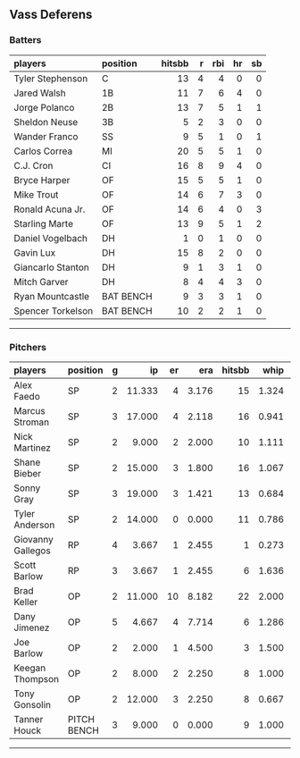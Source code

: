 ## Vass Deferens

### Batters

 
|players           |position  | hitsbb|  r| rbi| hr| sb| 
|:-----------------|:---------|------:|--:|---:|--:|--:| 
|Tyler Stephenson  |C         |     13|  4|   4|  0|  0| 
|Jared Walsh       |1B        |     11|  7|   6|  4|  0| 
|Jorge Polanco     |2B        |     13|  7|   5|  1|  1| 
|Sheldon Neuse     |3B        |      5|  2|   3|  0|  0| 
|Wander Franco     |SS        |      9|  5|   1|  0|  1| 
|Carlos Correa     |MI        |     20|  5|   5|  1|  0| 
|C.J. Cron         |CI        |     16|  8|   9|  4|  0| 
|Bryce Harper      |OF        |     15|  5|   5|  1|  0| 
|Mike Trout        |OF        |     14|  6|   7|  3|  0| 
|Ronald Acuna Jr.  |OF        |     14|  6|   4|  0|  3| 
|Starling Marte    |OF        |     13|  9|   5|  1|  2| 
|Daniel Vogelbach  |DH        |      1|  0|   1|  0|  0| 
|Gavin Lux         |DH        |     15|  8|   2|  0|  0| 
|Giancarlo Stanton |DH        |      9|  1|   3|  1|  0| 
|Mitch Garver      |DH        |      8|  4|   4|  3|  0| 
|Ryan Mountcastle  |BAT BENCH |      9|  3|   3|  1|  0| 
|Spencer Torkelson |BAT BENCH |     10|  2|   2|  1|  0| 


* * *

### Pitchers

 
|players           |position    |  g|     ip| er|   era| hitsbb|  whip| so|  w| sv| 
|:-----------------|:-----------|--:|------:|--:|-----:|------:|-----:|--:|--:|--:| 
|Alex Faedo        |SP          |  2| 11.333|  4| 3.176|     15| 1.324|  4|  1|  0| 
|Marcus Stroman    |SP          |  3| 17.000|  4| 2.118|     16| 0.941| 16|  1|  0| 
|Nick Martinez     |SP          |  2|  9.000|  2| 2.000|     10| 1.111| 11|  0|  0| 
|Shane Bieber      |SP          |  2| 15.000|  3| 1.800|     16| 1.067| 15|  1|  0| 
|Sonny Gray        |SP          |  3| 19.000|  3| 1.421|     13| 0.684| 19|  3|  0| 
|Tyler Anderson    |SP          |  2| 14.000|  0| 0.000|     11| 0.786| 14|  2|  0| 
|Giovanny Gallegos |RP          |  4|  3.667|  1| 2.455|      1| 0.273|  7|  0|  1| 
|Scott Barlow      |RP          |  3|  3.667|  1| 2.455|      6| 1.636|  3|  0|  1| 
|Brad Keller       |OP          |  2| 11.000| 10| 8.182|     22| 2.000|  7|  0|  0| 
|Dany Jimenez      |OP          |  5|  4.667|  4| 7.714|      6| 1.286|  5|  1|  3| 
|Joe Barlow        |OP          |  2|  2.000|  1| 4.500|      3| 1.500|  1|  0|  1| 
|Keegan Thompson   |OP          |  2|  8.000|  2| 2.250|      8| 1.000|  8|  2|  0| 
|Tony Gonsolin     |OP          |  2| 12.000|  3| 2.250|      8| 0.667| 14|  1|  0| 
|Tanner Houck      |PITCH BENCH |  3|  9.000|  0| 0.000|      9| 1.000|  9|  1|  0| 


* * *


